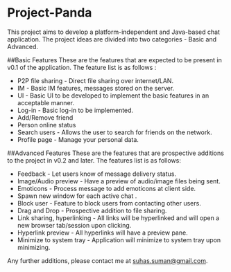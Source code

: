 # Project-Panda
This project aims to develop a platform-independent and Java-based chat application.
The project ideas are divided into two categories - Basic and Advanced.

##Basic Features
These are the features that are expected to be present in v0.1 of the application. The feature list is as follows :
* P2P file sharing - Direct file sharing over internet/LAN.
* IM - Basic IM features, messages stored on the server.
* UI - Basic UI to be developed to implement the basic features in an acceptable manner. 
* Log-in - Basic log-in to be implemented.
* Add/Remove friend
* Person online status
* Search users - Allows the user to search for friends on the network.
* Profile page - Manage your personal data.

##Advanced Features
These are the features that are prospective additions to the project in v0.2 and later. The features list is as follows:
* Feedback  - Let users know of message delivery status.
* Image/Audio preview  - Have a preview of audio/image files being sent.
* Emoticons  - Process message to add emoticons at client side.
* Spawn new window for each active chat .
* Block user - Feature to block users from contacting other users.
* Drag and Drop  - Prospective addition to file sharing.
* Link sharing, hyperlinking - All links will be hyperlinked and will open a new browser tab/session upon clicking.
* Hyperlink preview - All hyperlinks will have a preview pane.
* Minimize to system tray - Application will minimize to system tray upon minimizing.
	
Any further additions, please contact me at suhas.suman@gmail.com.
